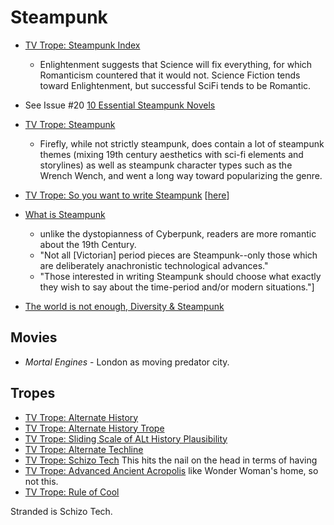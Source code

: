 # Steampunk

* [TV Trope: Steampunk Index](https://tvtropes.org/pmwiki/pmwiki.php/Main/SteamPunkIndex)
  - Enlightenment suggests that Science will fix everything, for which Romanticism countered that it would not. Science Fiction tends toward Enlightenment, but successful SciFi tends to be Romantic.

* See Issue #20 [10 Essential Steampunk Novels](https://www.panmacmillan.com/blogs/science-fiction-and-fantasy/ten-essential-steampunk-novels)
* [TV Trope: Steampunk](https://tvtropes.org/pmwiki/pmwiki.php/Main/SteamPunk)
  - Firefly, while not strictly steampunk, does contain a lot of steampunk themes (mixing 19th century aesthetics with sci-fi elements and storylines) as well as steampunk character types such as the Wrench Wench, and went a long way toward popularizing the genre.
* [TV Trope: So you want to write Steampunk](https://tvtropes.org/pmwiki/pmwiki.php/SoYouWantTo/WriteASteampunkStory) [[here](research/steampunk/so-you-want-to-write-steampunk.md)]
* [What is Steampunk](https://www.notion.so/merovex/The-United-Federation-of-Charles-What-is-Steampunk-05ce4d76561c4c71b46e6017a54fc6d2)
  - unlike the dystopianness of Cyberpunk, readers are more romantic about the 19th Century.
  - "Not all [Victorian] period pieces are Steampunk--only those which are deliberately anachronistic technological advances."
  - "Those interested in writing Steampunk should choose what exactly they wish to say about the time-period and/or modern situations."]
* [The world is not enough, Diversity & Steampunk](https://www.notion.so/merovex/The-world-is-not-enough-but-it-is-such-a-perfect-place-to-start-Diversity-in-SF-F-9bc0df1aa8c64d6bb5abcc16940e9726)

## Movies

* _Mortal Engines_ - London as moving predator city.

## Tropes

* [TV Trope: Alternate History](https://www.notion.so/merovex/Alternate-History-TV-Tropes-1e4e862a49d2451ebb884f684891b0b5)
* [TV Trope: Alternate History Trope](https://www.notion.so/merovex/Alternate-History-Tropes-TV-Tropes-365d1e7e154443d1bb2eb93ac6430854)
* [TV Trope: Sliding Scale of ALt History Plausibility](https://www.notion.so/merovex/Sliding-Scale-of-Alternate-History-Plausibility-TV-Tropes-7ed83b48d296480e8422cbc813c66f5d)
* [TV Trope: Alternate Techline](https://www.notion.so/merovex/Alternate-Techline-TV-Tropes-ae7af13861774832abc9e8f0976d526b)
* [TV Trope: Schizo Tech](https://www.notion.so/merovex/Schizo-Tech-TV-Tropes-3a7e59d59f9f4d55a956c8f150683756) This hits the nail on the head in terms of having
* [TV Trope: Advanced Ancient Acropolis](https://www.notion.so/merovex/Advanced-Ancient-Acropolis-TV-Tropes-81869d4fc1d143fb9b87595730b73a9e) like Wonder Woman's home, so not this.
* [TV Trope: Rule of Cool](https://www.notion.so/merovex/Rule-of-Cool-TV-Tropes-59a81741c2f749878b024715218181b6)

Stranded is Schizo Tech.
